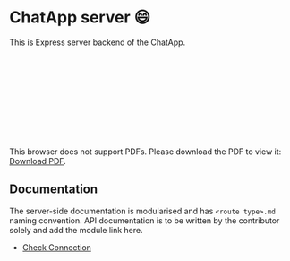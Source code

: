 # ChatApp server 😄

This is Express server backend of the ChatApp.

<object data="https://github.com/siddharthrajaraja/ChatApp/blob/master/system%20design/ChatApp.pdf" type="application/pdf" width="700px" height="700px">
    <embed src="https://github.com/siddharthrajaraja/ChatApp/blob/master/system%20design/ChatApp.pdf">
        <p>This browser does not support PDFs. Please download the PDF to view it: <a href="https://github.com/siddharthrajaraja/ChatApp/blob/master/system%20design/ChatApp.pdf">Download PDF</a>.</p>
    </embed>
</object>

## Documentation

The server-side documentation is modularised and has `<route type>.md` naming convention. API documentation is to be written by the contributor solely and add the module link here.

- [Check Connection][connection.md]

[design_doc]: https://github.com/siddharthrajaraja/ChatApp/blob/master/system%20design/ChatApp.pdf
[connection.md]: https://github.com/siddharthrajaraja/ChatApp/blob/master/documentation/connection.md
